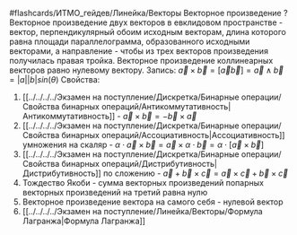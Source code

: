 #flashcards/ИТМО_гейдев/Линейка/Векторы
Векторное произведение
?
Векторное произведение двух векторов в евклидовом пространстве - вектор, перпендикулярный обоим исходным векторам, длина которого равна площади параллелограмма, образованного исходными векторами, а направление - чтобы из трех векторов произведения получилась правая тройка.
Векторное произведение коллинеарных векторов равно нулевому вектору.
Запись: $\vec a \times \vec b = [\vec a \vec b] = \vec a \wedge \vec b = |a||b|sin(\theta)$
Свойства:
1. [[../../../../Экзамен на поступление/Дискретка/Бинарные операции/Свойства бинарных операций/Антикоммутативность|Антикоммутативность]] - $\vec a \times \vec b = - \vec b \times \vec a$
2. [[../../../../Экзамен на поступление/Дискретка/Бинарные операции/Свойства бинарных операций/Ассоциативность|Ассоциативность]] умножения на скаляр - $\alpha \cdot \vec a \times \vec b = \vec a \times \alpha \cdot \vec b = \alpha \cdot [\vec a \times \vec b]$
3. [[../../../../Экзамен на поступление/Дискретка/Бинарные операции/Свойства бинарных операций/Дистрибутивность|Дистрибутивность]] по сложению - $\vec a + \vec b \times \vec c = \vec a \times \vec c + \vec b \times \vec c$
4. Тождество Якоби - сумма векторных произведений попарных векторных произведений на третий равна нулю
5. Векторное произведение вектора на самого себя - нулевой вектор
6. [[../../../../Экзамен на поступление/Линейка/Векторы/Формула Лагранжа|Формула Лагранжа]]
